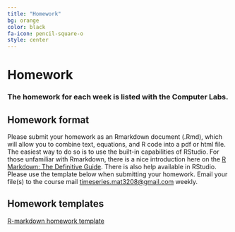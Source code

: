 ```yaml
---
title: "Homework"
bg: orange
color: black
fa-icon: pencil-square-o
style: center
---
```


# Homework

### The homework for each week is listed with the Computer Labs.

## Homework format
Please submit your homework as an Rmarkdown document (.Rmd), which will allow you to combine text, equations, and R code into a pdf or html file. The easiest way to do so is to use the built-in capabilities of RStudio. For those unfamiliar with Rmarkdown, there is a nice introduction here on the [R Markdown: The Definitive Guide](https://bookdown.org/yihui/rmarkdown/). There is also help available in RStudio. Please use the template below when submitting your homework. Email your file(s) to the course mail timeseries.mat3208@gmail.com weekly.

## Homework templates
[R-markdown homework template](files/rmarkdown_example.Rmd)
